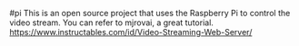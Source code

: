 #pi
This is an open source project that uses the Raspberry Pi to control the video stream. You can refer to mjrovai, a great tutorial.
https://www.instructables.com/id/Video-Streaming-Web-Server/

